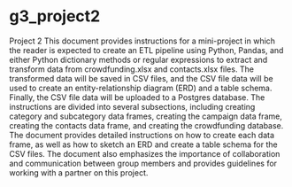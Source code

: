 # g3_project2
 Project 2
This document provides instructions for a mini-project in which the reader is expected to create an ETL pipeline using Python, Pandas, and either Python dictionary methods or regular expressions to extract and transform data from crowdfunding.xlsx and contacts.xlsx files. The transformed data will be saved in CSV files, and the CSV file data will be used to create an entity-relationship diagram (ERD) and a table schema. Finally, the CSV file data will be uploaded to a Postgres database. The instructions are divided into several subsections, including creating category and subcategory data frames, creating the campaign data frame, creating the contacts data frame, and creating the crowdfunding database. The document provides detailed instructions on how to create each data frame, as well as how to sketch an ERD and create a table schema for the CSV files. The document also emphasizes the importance of collaboration and communication between group members and provides guidelines for working with a partner on this project.

